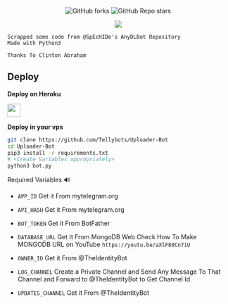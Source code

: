 <p align="center" > <img alt="GitHub forks" src="https://img.shields.io/github/forks/Tellybots/Uploader-Bot?label=%F0%9F%8D%B4Forks&logoColor=blue&style=social">
<img alt="GitHub Repo stars" src="https://img.shields.io/github/stars/Tellybots/Uploader-Bot?label=%E2%AD%90%EF%B8%8FStars&logoColor=blue&style=social"> </p>

<p align="center"><a href="https://github.com/Tellybots/Uploader-Bot"><img src="https://github-readme-stats.vercel.app/api/pin?username=Tellybots&show_icons=true&theme=dracula&hide_border=true&repo=Uploader-Bot"></a></p>




```
Scrapped some code from @SpEcHIDe's AnyDLBot Repository
Made with Python3

Thanks To Clinton Abraham
```

## Deploy 

<b>Deploy on Heroku</b>
<p align="left">
  <a href="https://heroku.com/deploy?template=https://github.com/Tellybots/Uploader-Bot">
     <img height="30px" src="https://img.shields.io/badge/Deploy%20To%20Heroku-blueviolet?style=for-the-badge&logo=heroku">
  </a>
</p>

<b>Deploy in your vps</b>
```sh
git clone https://github.com/Tellybots/Uploader-Bot
cd Uploader-Bot
pip3 install -r requirements.txt
# <Create Variables appropriately>
python3 bot.py
```

Required Variables 🔊

* `APP_ID` Get it From mytelegram.org

* `API_HASH` Get it From mytelegram.org

* `BOT_TOKEN` Get it From BotFather

* `DATABASE_URL` Get It From MongoDB Web
Check How To Make MONGODB URL on YouTube `https://youtu.be/aXlF80Cn7iU`

* `OWNER_ID` Get it From @TheIdentityBot

* `LOG_CHANNEL` Create a Private Channel and Send Any Message To That Channel and Forward to @TheIdentityBot to Get Channel Id

* `UPDATES_CHANNEL` Get it From @TheIdentityBot
